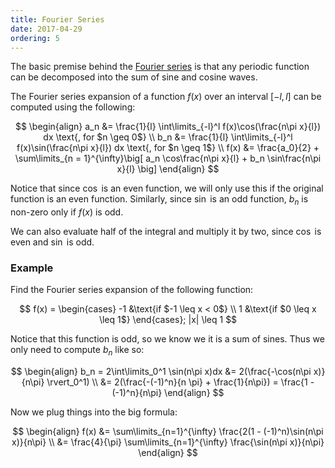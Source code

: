 ```yaml
---
title: Fourier Series
date: 2017-04-29
ordering: 5
---
```


The basic premise behind the [Fourier series](https://en.wikipedia.org/wiki/Fourier_series) is that any periodic function can be decomposed into the sum of sine and cosine waves.

The Fourier series expansion of a function $f(x)$ over an interval $[-l, l]$ can be computed using the following:

$$
\begin{align}
  a_n &= \frac{1}{l} \int\limits_{-l}^l f(x)\cos(\frac{n\pi x}{l}) dx \text{, for $n \geq 0$} \\
  b_n &= \frac{1}{l} \int\limits_{-l}^l f(x)\sin(\frac{n\pi x}{l}) dx \text{, for $n \geq 1$} \\
  f(x) &= \frac{a_0}{2} + \sum\limits_{n = 1}^{\infty}\big[ a_n \cos\frac{n\pi x}{l} + b_n \sin\frac{n\pi x}{l} \big]
\end{align}
$$

Notice that since $\cos$ is an even function, we will only use this if the original function is an even function. Similarly, since $\sin$ is an odd function, $b_n$ is non-zero only if $f(x)$ is odd.

We can also evaluate half of the integral and multiply it by two, since $\cos$ is even and $\sin$ is odd.

### Example

Find the Fourier series expansion of the following function:

$$
f(x) = \begin{cases}
  -1 &\text{if $-1 \leq x < 0$} \\
  1  &\text{if $0 \leq x \leq 1$}
\end{cases}; |x| \leq 1
$$

Notice that this function is odd, so we know we it is a sum of sines. Thus we only need to compute $b_n$ like so:

$$
\begin{align}
  b_n = 2\int\limits_0^1 \sin(n\pi x)dx &= 2(\frac{-\cos(n\pi x)}{n\pi} \rvert_0^1) \\
  &= 2(\frac{-(-1)^n}{n \pi} + \frac{1}{n\pi}) = \frac{1 - (-1)^n}{n\pi}
\end{align}
$$

Now we plug things into the big formula:

$$
\begin{align}
f(x) &= \sum\limits_{n=1}^{\infty} \frac{2(1 - (-1)^n)\sin(n\pi x)}{n\pi} \\
  &= \frac{4}{\pi} \sum\limits_{n=1}^{\infty} \frac{\sin(n\pi x)}{n\pi}
\end{align}
$$
